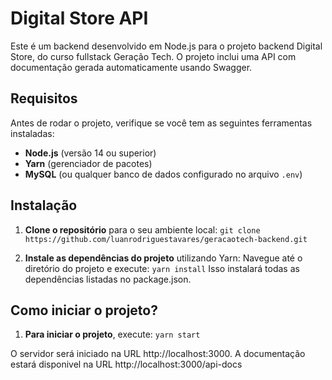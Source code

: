 # Digital Store API

Este é um backend desenvolvido em Node.js para o projeto backend Digital Store, do curso fullstack Geração Tech. O projeto inclui uma API com documentação gerada automaticamente usando Swagger.

## Requisitos
Antes de rodar o projeto, verifique se você tem as seguintes ferramentas instaladas:
-  **Node.js** (versão 14 ou superior)
-  **Yarn** (gerenciador de pacotes)
-  **MySQL** (ou qualquer banco de dados configurado no arquivo `.env`)

## Instalação
1.  **Clone o repositório** para o seu ambiente local:
    `git clone https://github.com/luanrodriguestavares/geracaotech-backend.git`

2.  **Instale as dependências do projeto** utilizando Yarn:
Navegue até o diretório do projeto e execute:
    `yarn install`
Isso  instalará  todas  as  dependências  listadas  no  package.json.

## Como iniciar o projeto?
1. **Para iniciar o projeto**, execute:
	`yarn start`
	
O servidor será iniciado na URL http://localhost:3000.
A documentação estará disponivel na URL http://localhost:3000/api-docs
